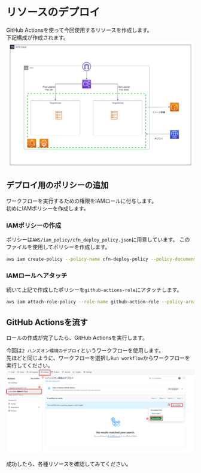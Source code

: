 # リソースのデプロイ

GitHub Actionsを使って今回使用するリソースを作成します。  
下記構成が作成されます。  
![arch]( ./img/architecture.png)

## デプロイ用のポリシーの追加

ワークフローを実行するための権限をIAMロールに付与します。  
初めにIAMポリシーを作成します。

### IAMポリシーの作成

ポリシーは`AWS/iam_policy/cfn_deploy_policy.json`に用意しています。
このファイルを使用してポリシーを作成します。

```bash
aws iam create-policy --policy-name cfn-deploy-policy --policy-document file://AWS/iam_policy/cfn_deploy_policy.json
```

### IAMロールへアタッチ

続いて上記で作成したポリシーを`github-actions-role`にアタッチします。

```bash
aws iam attach-role-policy --role-name github-action-role --policy-arn arn:aws:iam::${AWS_ID}:policy/cfn-deploy-policy
```

## GitHub Actionsを流す

ロールの作成が完了したら、GitHub Actionsを実行します。

今回は`2 ハンズオン環境のデプロイ`というワークフローを使用します。  
先ほどと同じように、ワークフローを選択し`Run workflow`からワークフローを実行してください。
![run_workflow](./img/run_workflow.png)

成功したら、各種リソースを確認してみてください。